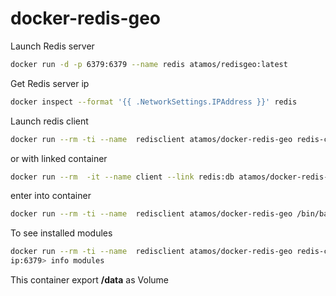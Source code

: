 # docker-redis-geo

Launch Redis server

```bash
docker run -d -p 6379:6379 --name redis atamos/redisgeo:latest
```

Get Redis server ip
```bash
docker inspect --format '{{ .NetworkSettings.IPAddress }}' redis
````

Launch redis client
```bash
docker run --rm -ti --name  redisclient atamos/docker-redis-geo redis-cli -h REDISIPSERVER
```
or with linked container
```bash
docker run --rm  -it --name client --link redis:db atamos/docker-redis-geo sh -c 'exec redis-cli -h "$DB_PORT_6379_TCP_ADDR" -p "$DB_PORT_6379_TCP_PORT"'
```

enter into container
```bash
docker run --rm -ti --name  redisclient atamos/docker-redis-geo /bin/bash
```

To see installed modules
```bash
docker run --rm -ti --name  redisclient atamos/docker-redis-geo redis-cli -h REDISIPSERVER
ip:6379> info modules
```

This container export **/data** as Volume

